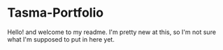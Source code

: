 # Tasma-Portfolio
Hello! and welcome to my readme. I'm pretty new at this, so I'm not sure what I'm supposed to put in here yet. 
